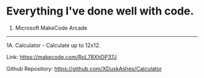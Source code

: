 Everything I've done **well** with code.
============================================================================================
1. Microsoft MakeCode Arcade
--------------------------------------------------------------------------------------------
1A. Calculator - Calculate up to 12x12.

Link: https://makecode.com/RoL78XhDP37J

Github Repository: https://github.com/XDuskAshes/Calculator

